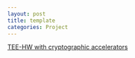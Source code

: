 ```yaml
---
layout: post
title: template
categories: Project
---
```

<a href="/project/2020/07/24/tee-hw-crypto-core">TEE-HW with cryptographic accelerators</a>
